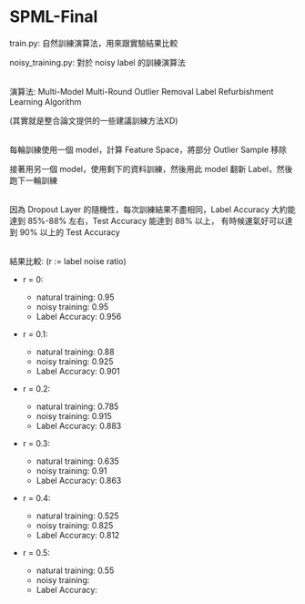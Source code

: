# SPML-Final

train.py: 自然訓練演算法，用來跟實驗結果比較

noisy_training.py: 對於 noisy label 的訓練演算法  <br /><br />

演算法: Multi-Model Multi-Round Outlier Removal Label Refurbishment Learning Algorithm

(其實就是整合論文提供的一些建議訓練方法XD)  <br /><br />
  
  

每輪訓練使用一個 model，計算 Feature Space，將部分 Outlier Sample 移除

接著用另一個 model，使用剩下的資料訓練，然後用此 model 翻新 Label，然後跑下一輪訓練    <br /><br />

因為 Dropout Layer 的隨機性，每次訓練結果不盡相同，Label Accuracy 大約能達到 85%-88% 左右，Test Accuracy 能達到 88% 以上，
有時候運氣好可以達到 90% 以上的 Test Accuracy<br /><br />

結果比較: (r := label noise ratio)

* r = 0:
  * natural training: 0.95
  * noisy training: 0.95
  * Label Accuracy: 0.956

* r = 0.1:
  * natural training: 0.88
  * noisy training: 0.925
  * Label Accuracy: 0.901

* r = 0.2:
  * natural training: 0.785
  * noisy training: 0.915
  * Label Accuracy: 0.883

* r = 0.3:
  * natural training: 0.635
  * noisy training: 0.91
  * Label Accuracy: 0.863

* r = 0.4:
  * natural training: 0.525
  * noisy training: 0.825
  * Label Accuracy: 0.812

* r = 0.5:
  * natural training: 0.55
  * noisy training: 
  * Label Accuracy: 
